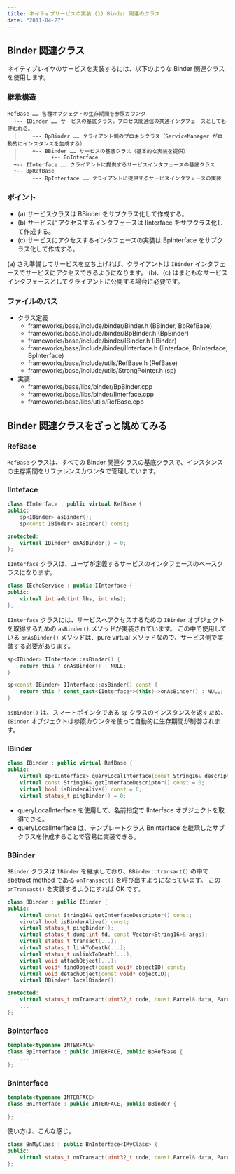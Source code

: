 ```yaml
---
title: ネイティブサービスの実装 (1) Binder 関連のクラス
date: "2011-04-27"
---
```


Binder 関連クラス
----

ネイティブレイヤのサービスを実装するには、以下のような Binder 関連クラスを使用します。

### 継承構造

```
RefBase …… 各種オブジェクトの生存期間を参照カウンタ
  +-- IBinder …… サービスの基底クラス。プロセス間通信の共通インタフェースとしても使われる。
  |     +-- BpBinder …… クライアント側のプロキシクラス（ServiceManager が自動的にインスタンスを生成する）
  |     +-- BBinder …… サービスの基底クラス（基本的な実装を提供）
  |           +-- BnInterface
  +-- IInterface …… クライアントに提供するサービスインタフェースの基底クラス
  +-- BpRefBase
        +-- BpInterface …… クライアントに提供するサービスインタフェースの実装
```

### ポイント

* (a) サービスクラスは BBinder をサブクラス化して作成する。
* (b) サービスにアクセスするインタフェースは IInterface をサブクラス化して作成する。
* (c) サービスにアクセスするインタフェースの実装は BpInterface をサブクラス化して作成する。

(a) さえ準備してサービスを立ち上げれば、クライアントは `IBinder` インタフェースでサービスにアクセスできるようになります。
(b)、(c) はまともなサービスインタフェースとしてクライアントに公開する場合に必要です。


### ファイルのパス

- クラス定義
    - frameworks/base/include/binder/Binder.h (BBinder, BpRefBase)
    - frameworks/base/include/binder/BpBinder.h (BpBinder)
    - frameworks/base/include/binder/IBinder.h (IBinder)
    - frameworks/base/include/binder/IInterface.h (IInterface, BnInterface, BpInterface)
    - frameworks/base/include/utils/RefBase.h (RefBase)
    - frameworks/base/include/utils/StrongPointer.h (sp)
- 実装
    - frameworks/base/libs/binder/BpBinder.cpp
    - frameworks/base/libs/binder/IInterface.cpp
    - frameworks/base/libs/utils/RefBase.cpp


Binder 関連クラスをざっと眺めてみる
----

### RefBase

`RefBase` クラスは、すべての Binder 関連クラスの基底クラスで、インスタンスの生存期間をリファレンスカウンタで管理しています。

### IInteface

```cpp
class IInterface : public virtual RefBase {
public:
    sp<IBinder> asBinder();
    sp<const IBinder> asBinder() const;

protected:
    virtual IBinder* onAsBinder() = 0;
};
```

`IInterface` クラスは、ユーザが定義するサービスのインタフェースのベースクラスになります。

```cpp
class IEchoService : public IInterface {
public:
    virtual int add(int lhs, int rhs);
};
```

`IInterface` クラスには、サービスへアクセスするための `IBinder` オブジェクトを取得するための `asBinder()` メソッドが実装されています。
この中で使用している `onAsBinder()` メソッドは、pure virtual メソッドなので、サービス側で実装する必要があります。

```cpp
sp<IBinder> IInterface::asBinder() {
    return this ? onAsBinder() : NULL;
}

sp<const IBinder> IInterface::asBinder() const {
    return this ? const_cast<IInterface*>(this)->onAsBinder() : NULL;
}
```

`asBinder()` は、スマートポインタである `sp` クラスのインスタンスを返すため、`IBinder` オブジェクトは参照カウンタを使って自動的に生存期間が制御されます。

### IBinder

```cpp
class IBinder : public virtual RefBase {
public:
    virtual sp<IInterface> queryLocalInterface(const String16& descriptor);
    virtual const String16& getInterfaceDescriptor() const = 0;
    virtual bool isBinderAlive() const = 0;
    virtual status_t pingBinder() = 0;
```

- queryLocalInterface を使用して、名前指定で IInterface オブジェクトを取得できる。
- queryLocalInterface は、テンプレートクラス BnInterface を継承したサブクラスを作成することで容易に実装できる。

### BBinder

`BBinder` クラスは `IBinder` を継承しており、`BBinder::transact()` の中で abstract method である `onTransact()` を呼び出すようになっています。
この `onTransact()` を実装するようにすれば OK です。

```cpp
class BBinder : public IBinder {
public:
    virtual const String16& getInterfaceDescriptor() const;
    virutal bool isBinderAlive() const;
    virtual status_t pingBinder();
    virtual status_t dump(int fd, const Vector<String16>& args);
    virtual status_t transact(...);
    virtual status_t linkToDeath(...);
    virtual status_t unlinkToDeath(...);
    virtual void attachObject(...);
    virtual void* findObject(const void* objectID) const;
    virtual void detachObject(const void* objectID);
    virtual BBinder* localBinder();

protected:
    virtual status_t onTransact(uint32_t code, const Parcel& data, Parcel* reply, uint32_t flags = 0);
    ...
};
```

### BpInterface

```cpp
template<typename INTERFACE>
class BpInterface : public INTERFACE, public BpRefBase {
    ...
};
```

### BnInterface

```cpp
template<typename INTERFACE>
class BnInterface : public INTERFACE, public BBinder {
    ...
};
```

使い方は、こんな感じ。

```cpp
class BnMyClass : public BnInterface<IMyClass> {
public:
    virtual status_t onTransact(uint32_t code, const Parcel& data, Parcel* reply, uint32_t flags = 0);
};
```

